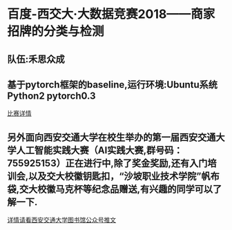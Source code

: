 百度-西交大·大数据竞赛2018——商家招牌的分类与检测
=========================================
队伍:禾思众成
----------------------------------------------------------------------------------
基于pytorch框架的baseline,运行环境:Ubuntu系统 Python2 pytorch0.3
-----------------------------------------------------------
[比赛详情](http://dianshi.baidu.com/gemstone/competitions/detail?raceId=17)

另外面向西安交通大学在校生举办的第一届西安交通大学人工智能实践大赛（AI实践大赛,群号码：755925153）正在进行中,除了奖金奖励,还有入门培训会,以及交大校徽钥匙扣，“沙坡职业技术学院”帆布袋,交大校徽马克杯等纪念品赠送,有兴趣的同学可以了解一下.
-----------------------------------------------------------------------
[详情请看西安交通大学图书馆公众号推文](https://mp.weixin.qq.com/s?__biz=MjM5NTg3MzI0Mw==&mid=2652848539&idx=1&sn=4a9f295c8164e4cb5da6983ea309ca67&chksm=bd1a092f8a6d8039c35574d778dc44c74c64dbe616aeb33438ec6622324bd55faf700a1310c2&mpshare=1&scene=1&srcid=0502KfSIhXfGDLHsUViAuslj&pass_ticket=5zMXwPoYNK%2FyREdfSH%2Bz5xuDtoyjNkiJihUXz%2FgNqyq9sqwmcTSczejhoa8byIzN#rd)  
